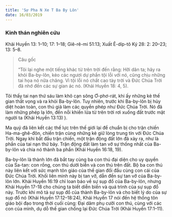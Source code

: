 ```yaml
---
title: 'Sự Pha N Xe T Ba By Lôn'
date: 16/03/2019
---
```


### Kinh thán nghiên cứu
Khải Huyền 13: 1–10; 17: 1–18; Giê-rê-mi  51:13; Xuất Ê-díp-tô Ký 28: 2: 20–23; 13: 5–8.

> <p>Câu gốc</p>
> “Tôi lại nghe một tiếng khác từ trên trời đến rằng: Hỡi dân ta; hãy ra khỏi Ba-by-lôn, kẻo các ngươi dự phần tội lỗi với nó, cũng chịu những tai họa nó nữa chăng. Vì tội lỗi nó chất cao tày trời và Đức Chúa Trời đã nhớ đến các sự gian ác nó. (Khải Huyền 18: 4, 5).
 
Tôi thấy tai nạn thứ sáu làm khô cạn sông Ơ-phơ-rát, khi ấy những kẻ thế gian thất vọng và ra khỏi Ba-by-lôn. Tuy nhiên, trước khi Ba-by-lôn bị hủy diệt hoàn toàn, con thú giả làm các quyền phép như Đức Chúa Trời. Nó đã làm những phép lạ lớn, đến nỗi khiến lửa từ trên trời rơi xuống đất trước mặt người ta (Khải Huyền 13:13) ).

Ma quỷ đã liên kết các thế lực trên thế giới lại để chuẩn bị cho trận chiến Ha-ma-ghê-đôn, chiến trận cùng những kẻ giữ lòng trung tín với Đức Chúa Trời. Ngay khi bắt đầu trận chiến, một trận động đất lớn đã xảy ra, như là phần của tai nạn thứ bảy. Trận động đất làm tan vỡ sự thống nhất của Ba-by-lôn và chia nó thành ba phần (Khải Huyền 16:18, 19).

Ba-by-lôn là thành lớn đã bắt tay cùng ba con thú đại diện cho uy quyền của Sa-tan: con rồng, con thú dưới biển và con thú trên đất. Bộ ba con thú này liên kết với sức mạnh tôn giáo của thế gian đối đầu cùng con cái của Đức Chúa Trời. Khối liên minh này bị tan vỡ, dẫn đến sự tan vỡ của Ba-by-lôn lớn. Khải Huyền 16:19 chỉ loan báo về sự sụp đổ của Ba-by-lôn, nhưng Khải Huyền 17-18 cho chúng ta biết diễn biến và quá trình của sự sụp đổ này. Trước khi mô tả sự sụp đổ của thành Ba-by-lôn và cho biết lý do của sự sụp đổ nó (Khải Huyền 17:12–18:24), Khải Huyền 17 nói đến  hệ thống tôn giáo bội đạo trong thời cuối cùng: Đại dâm phụ cưỡi con thú, cùng với các con của mình, dụ dỗ thế gian chống lại Đức Chúa Trời (Khải Huyền 17:1–11).